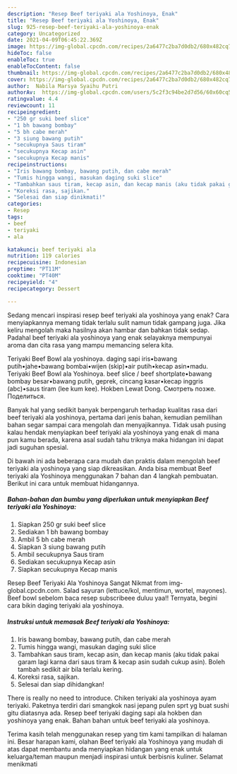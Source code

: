 ```yaml
---
description: "Resep Beef teriyaki ala Yoshinoya, Enak"
title: "Resep Beef teriyaki ala Yoshinoya, Enak"
slug: 925-resep-beef-teriyaki-ala-yoshinoya-enak
category: Uncategorized
date: 2021-04-09T06:45:22.369Z
image: https://img-global.cpcdn.com/recipes/2a6477c2ba7d0db2/680x482cq70/beef-teriyaki-ala-yoshinoya-foto-resep-utama.jpg
hideToc: false
enableToc: true
enableTocContent: false
thumbnail: https://img-global.cpcdn.com/recipes/2a6477c2ba7d0db2/680x482cq70/beef-teriyaki-ala-yoshinoya-foto-resep-utama.jpg
cover: https://img-global.cpcdn.com/recipes/2a6477c2ba7d0db2/680x482cq70/beef-teriyaki-ala-yoshinoya-foto-resep-utama.jpg
author:  Nabila Marsya Syaihu Putri
authorAv:  https://img-global.cpcdn.com/users/5c2f3c94be2d7d56/60x60cq50/avatar.jpg
ratingvalue: 4.4
reviewcount: 11
recipeingredient:
- "250 gr suki beef slice"
- "1 bh bawang bombay"
- "5 bh cabe merah"
- "3 siung bawang putih"
- "secukupnya Saus tiram"
- "secukupnya Kecap asin"
- "secukupnya Kecap manis"
recipeinstructions:
- "Iris bawang bombay, bawang putih, dan cabe merah"
- "Tumis hingga wangi, masukan daging suki slice"
- "Tambahkan saus tiram, kecap asin, dan kecap manis (aku tidak pakai garam lagi karna dari saus tiram &amp; kecap asin sudah cukup asin). Boleh tambah sedikit air bila terlalu kering."
- "Koreksi rasa, sajikan."
- "Selesai dan siap dinikmati!"
categories:
- Resep
tags:
- beef
- teriyaki
- ala

katakunci: beef teriyaki ala 
nutrition: 119 calories
recipecuisine: Indonesian
preptime: "PT11M"
cooktime: "PT40M"
recipeyield: "4"
recipecategory: Dessert

---
```



Sedang mencari inspirasi resep beef teriyaki ala yoshinoya yang enak? Cara menyiapkannya memang tidak terlalu sulit namun tidak gampang juga. Jika keliru mengolah maka hasilnya akan hambar dan bahkan tidak sedap. Padahal beef teriyaki ala yoshinoya yang enak selayaknya mempunyai aroma dan cita rasa yang mampu memancing selera kita.


Teriyaki Beef Bowl ala yoshinoya. daging sapi iris•bawang putih•jahe•bawang bombai•wijen (skip)•air putih•kecap asin•madu. Teriyaki Beef Bowl ala Yoshinoya. beef slice / beef shortplate•bawang bombay besar•bawang putih, geprek, cincang kasar•kecap inggris (abc)•saus tiram (lee kum kee). Hokben Lewat Dong. Смотреть позже. Поделиться.

Banyak hal yang sedikit banyak berpengaruh terhadap kualitas rasa dari beef teriyaki ala yoshinoya, pertama dari jenis bahan, kemudian pemilihan bahan segar sampai cara mengolah dan menyajikannya. Tidak usah pusing kalau hendak menyiapkan beef teriyaki ala yoshinoya yang enak di mana pun kamu berada, karena asal sudah tahu triknya maka hidangan ini dapat jadi suguhan spesial.


Di bawah ini ada beberapa cara mudah dan praktis dalam mengolah beef teriyaki ala yoshinoya yang siap dikreasikan. Anda bisa membuat Beef teriyaki ala Yoshinoya menggunakan 7 bahan dan 4 langkah pembuatan. Berikut ini cara untuk membuat hidangannya.

<!--inarticleads1-->

##### Bahan-bahan dan bumbu yang diperlukan untuk menyiapkan Beef teriyaki ala Yoshinoya:

1. Siapkan 250 gr suki beef slice
1. Sediakan 1 bh bawang bombay
1. Ambil 5 bh cabe merah
1. Siapkan 3 siung bawang putih
1. Ambil secukupnya Saus tiram
1. Sediakan secukupnya Kecap asin
1. Siapkan secukupnya Kecap manis


Resep Beef Teriyaki Ala Yoshinoya Sangat Nikmat from img-global.cpcdn.com. Salad sayuran (lettuce/kol, mentimun, wortel, mayones). Beef bowl sebelom baca resep subscribeee duluu yaa!! Ternyata, begini cara bikin daging teriyaki ala yoshinoya. 

<!--inarticleads2-->

##### Instruksi untuk memasak Beef teriyaki ala Yoshinoya:

1. Iris bawang bombay, bawang putih, dan cabe merah
1. Tumis hingga wangi, masukan daging suki slice
1. Tambahkan saus tiram, kecap asin, dan kecap manis (aku tidak pakai garam lagi karna dari saus tiram &amp; kecap asin sudah cukup asin). Boleh tambah sedikit air bila terlalu kering.
1. Koreksi rasa, sajikan.
1. Selesai dan siap dihidangkan!

There is really no need to introduce. Chiken teriyaki ala yoshinoya ayam teriyaki. Paketnya terdiri dari smangkok nasi jepang pulen sprt yg buat sushi gitu diatasnya ada. Resep beef teriyaki daging sapi ala hokben dan yoshinoya yang enak. Bahan bahan untuk beef teriyaki ala yoshinoya. 

Terima kasih telah menggunakan resep yang tim kami tampilkan di halaman ini. Besar harapan kami, olahan Beef teriyaki ala Yoshinoya yang mudah di atas dapat membantu anda menyiapkan hidangan yang enak untuk keluarga/teman maupun menjadi inspirasi untuk berbisnis kuliner. Selamat menikmati
